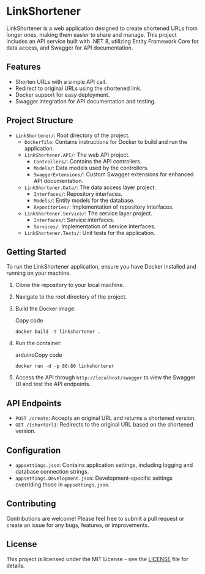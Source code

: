 LinkShortener
=============

LinkShortener is a web application designed to create shortened URLs from longer ones, making them easier to share and manage. This project includes an API service built with .NET 8, utilizing Entity Framework Core for data access, and Swagger for API documentation.

Features
--------

* Shorten URLs with a simple API call.
* Redirect to original URLs using the shortened link.
* Docker support for easy deployment.
* Swagger integration for API documentation and testing.

Project Structure
-----------------

* `LinkShortener/`: Root directory of the project.
  * `Dockerfile`: Contains instructions for Docker to build and run the application.
  * `LinkShortener.API/`: The web API project.
    * `Controllers/`: Contains the API controllers.
    * `Models/`: Data models used by the controllers.
    * `SwaggerExtensions/`: Custom Swagger extensions for enhanced API documentation.
  * `LinkShortener.Data/`: The data access layer project.
    * `Interfaces/`: Repository interfaces.
    * `Models/`: Entity models for the database.
    * `Repositories/`: Implementation of repository interfaces.
  * `LinkShortener.Service/`: The service layer project.
    * `Interfaces/`: Service interfaces.
    * `Services/`: Implementation of service interfaces.
  * `LinkShortener.Tests/`: Unit tests for the application.

Getting Started
---------------

To run the LinkShortener application, ensure you have Docker installed and running on your machine.

1. Clone the repository to your local machine.
2. Navigate to the root directory of the project.
3. Build the Docker image:

    Copy code

    `docker build -t linkshortener .`

4. Run the container:

    arduinoCopy code

    `docker run -d -p 80:80 linkshortener`

5. Access the API through `http://localhost/swagger` to view the Swagger UI and test the API endpoints.

API Endpoints
-------------

* `POST /create`: Accepts an original URL and returns a shortened version.
* `GET /{shortUrl}`: Redirects to the original URL based on the shortened version.

Configuration
-------------

* `appsettings.json`: Contains application settings, including logging and database connection strings.
* `appsettings.Development.json`: Development-specific settings overriding those in `appsettings.json`.

Contributing
-------------

Contributions are welcome! Please feel free to submit a pull request or create an issue for any bugs, features, or improvements.

License
-------

This project is licensed under the MIT License - see the [LICENSE](./LICENSE) file for details.
